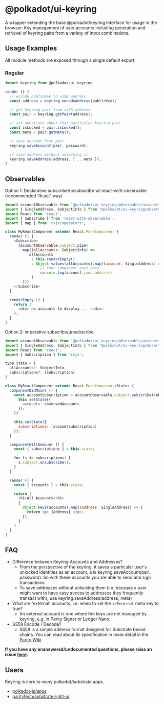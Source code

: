 
@polkadot/ui-keyring
====================

A wrapper extending the base @polkadot/keyring interface for usage in the browser: Key management of user accounts including generation and retrieval of keyring pairs from a variety of input combinations.

Usage Examples
--------------

All module methods are exposed through a single default export.

### Regular

```js
import keyring from @polkadot/ui-keyring

render () {
  // encode publicKey to ss58 address
  const address = keyring.encodeAddress(publicKey);

  // get keyring pair from ss58 address
  const pair = keyring.getPair(address);

  // ask questions about that particular keyring pair
  const isLocked = pair.isLocked();
  const meta = pair.getMeta();

  // save account from pair
  keyring.saveAccount(pair, password);

  // save address without unlocking it
  keyring.saveAddress(address, { ...meta });
}
```

Observables
-----------

Option 1: Declarative subscribe/unsubscribe w/ react-with-observable (recommended 'React' way)

```js
import accountObservable from '@polkadot/ui-keyring/observable/accounts';
import { SingleAddress, SubjectInfo } from '@polkadot/ui-keyring/observable/types';
import React from 'react';
import { Subscribe } from 'react-with-observable';
import { map } from 'rxjs/operators';

class MyReactComponent extends React.PureComponent {
  render () {
    <Subscribe>
      {accountObservable.subject.pipe(
        map((allAccounts: SubjectInfo) =>
          !allAccounts
            ? this.renderEmpty()
            : Object.values(allAccounts).map((account: SingleAddress) =>
                // Your component goes here
                console.log(account.json.address)
            )
        ))}
    </Subscribe>
  }

  renderEmpty () {
    return (
      <div> no accounts to display ... </div>
    );
  }
}

```

Option 2: Imperative subscribe/unsubscribe

```js
import accountObservable from '@polkadot/ui-keyring/observable/accounts';
import { SingleAddress, SubjectInfo } from '@polkadot/ui-keyring/observable/types';
import React from 'react';
import { Subscription } from 'rxjs';

type State = {
  allAccounts?: SubjectInfo,
  subscriptions?: [Subscription]
}

class MyReactComponent extends React.PureComponent<State> {
  componentDidMount () {
    const accountSubscription = accountObservable.subject.subscribe((observedAccounts) => {
      this.setState({
        accounts: observedAccounts
      });
    })

    this.setState({
      subscriptions: [accountSubscription]
    });
  }

  componentWillUnmount () {
    const { subscriptions } = this.state;

    for (s in subscriptions) {
      s.subject.unsubscribe();
    }
  }

  render () {
    const { accounts } = this.state;

    return (
      <h1>All Accounts</h1>
      {
        Object.keys(accounts).map((address: SingleAddress) => {
          return <p> {address} </p>;
        })
      }
    )
  }
}
```

FAQ
---

*   Difference between Keyring Accounts and Addresses?
    *   From the perspective of the keyring, it saves a particular user's unlocked identities as an account, a la keyring.saveAccount(pair, password). So with these accounts you are able to send and sign transactions.
    *   To save addresses without unlocking them (i.e. because a user might want to have easy access to addresses they frequently transact with), use keyring.saveAddress(address, meta)
*   What are 'external' accounts, i.e. when to set the `isExternal` meta key to true?
    *   An external account is one where the keys are not managed by keyring, e.g. in Parity Signer or Ledger Nano.
*   SS58 Encode / Decode?
    *   SS58 is a simple address format designed for Substrate based chains. You can read about its specification in more detail in the [Parity Wiki](https://wiki.parity.io/External-Address-Format-(SS58)).

**If you have any unanswered/undocumented questions, please raise an issue [here](https://github.com/polkadot-js/ui/issues).**

Users
-----

Keyring is core to many polkadot/substrate apps.

*   [polkadot-js/apps](https://github.com/polkadot-js/apps)
*   [paritytech/substrate-light-ui](https://github.com/paritytech/substrate-light-ui)

